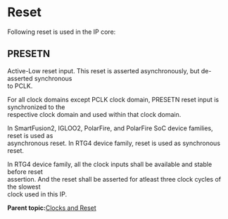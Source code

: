 # Reset

Following reset is used in the IP core:

## PRESETN

Active-Low reset input. This reset is asserted asynchronously, but de-asserted synchronous<br /> to PCLK.

For all clock domains except PCLK clock domain, PRESETN reset input is synchronized to the<br /> respective clock domain and used within that clock domain.

In SmartFusion2, IGLOO2, PolarFire, and PolarFire SoC device families, reset is used as<br /> asynchronous reset. In RTG4 device family, reset is used as synchronous reset.

In RTG4 device family, all the clock inputs shall be available and stable before reset<br /> assertion. And the reset shall be asserted for atleast three clock cycles of the slowest<br /> clock used in this IP.

**Parent topic:**[Clocks and Reset](GUID-298765A9-55A5-4A53-81AB-27396F45D25E.md)

